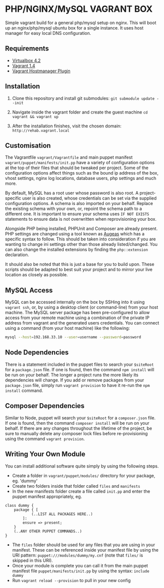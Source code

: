 PHP/NGINX/MySQL VAGRANT BOX
===========================

Simple vagrant build for a general php/mysql setup on nginx. This will boot up an nginx/php/mysql ubuntu box for a single instance. It uses host manager for easy local DNS configuration. 

Requirements
------------

- [Virtualbox 4.2](https://www.virtualbox.org)
- [Vagrant 1.4](http://www.vagrantup.com)
- [Vagrant Hostmanager Plugin](https://github.com/smdahlen/vagrant-hostmanager)

Installation
-------

1. Clone this repository and install git submodules:
`git submodule update --init`

2. Navigate inside the vagrant folder and create the guest machine
`cd vagrant && vagrant up`

3. After the installation finishes, visit the chosen domain:
`http://rehab.vagrant.local`

Customisation
------------

The Vagrantfile `vagrant/Vagrantfile` and main puppet manifest `vagrant/puppet/manifests/init.pp` have a variety of configuration options at the top of their files that should be tweaked per project. Some of the configuration options affect things such as the bound ip address of the box, vhost settings, nginx log locations, database users, php settings and much more.

By default, MySQL has a root user whose password is also root. A project-specific user is also created, whose credentials can be set via the supplied configuration options. A schema is also imported on your behalf. Replace the existing schema with your own, or, repoint the schema path to a different one. It is important to ensure your schema uses `IF NOT EXISTS` statements to ensure data is not overwritten when reprovisioning your box.

Alongside PHP being installed, PHPUnit and Composer are already present. PHP settings are changed using a tool known as [Augeas](http://augeas.net/) which has a specific syntax to follow. This should be taken into consideration if you are wanting to change ini settings other than those already listed/changed. You can also change the installed extensions by finding the `php::extension` declaration.

It should also be noted that this is just a base for you to build upon. These scripts should be adapted to best suit your project and to mirror your live location as closely as possible.

MySQL Access
------------

MySQL can be accessed internally on the box by SSHing into it using `vagrant ssh`, or, by using a desktop client (or command-line) from your host machine. The MySQL server package has been pre-configured to allow access from your remote machine using a combination of the private IP address from vagrant and the generated users credentials. You can connect using a command (from your host machine) like the following:

``` bash
mysql --host=192.168.33.10 --user=username --password=password
```

Node Dependencies
------------

There is a statement included in the puppet files to search your `$siteRoot` for a `package.json` file. If one is found, then the command `npm install` will be run on your behalf. The longer a project runs the more likely its dependencies will change. If you add or remove packages from your `package.json` file, simply run `vagrant provision` to have it re-run the `npm install` command.

Composer Dependencies
------------

Similar to Node, puppet will search your `$siteRoot` for a `composer.json` file. If one is found, then the command `composer install` will be run on your behalf. If there are any changes throughout the lifetime of the project, be sure to manually delete any composer lock files before re-provisioning using the command `vagrant provision`.

Writing Your Own Module
-------

You can install additional software quite simply by using the following steps.
- Create a folder in `vagrant/puppet/modules/` directory for your package, eg. 'dummy'
- Create two folders inside that folder called `files` and `manifests`
- In the new manifests folder create a file called `init.pp` and enter the puppet manifest appropriately, eg.

```
class dummy {
    package { [
            (..LIST ALL PACKAGES HERE..)
        ]:
        ensure => present;
    }
    (..ANY OTHER PUPPET COMMANDS..)
}
```
- The `files` folder should be used for any files that you are using in your manifest. These can be referenced inside your manifest file by using the URI pattern: `puppet:///modules/dummy/my.cnf` (note that `files/` is skipped in this URI).
- Once your module is complete you can call it from the main puppet manifest file `puppet/manifests/init.pp` by using the syntax: `include dummy`
- Run `vagrant reload --provision` to pull in your new config
